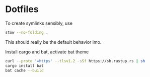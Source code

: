 # Dotfiles

To create symlinks sensibly, use

```bash
stow --no-folding .
```

This should really be the default behavior imo.

Install cargo and bat, activate bat theme

```bash
curl --proto '=https' --tlsv1.2 -sSf https://sh.rustup.rs | sh
cargo install bat
bat cache --build
```

